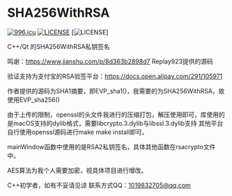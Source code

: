 # SHA256WithRSA
<a href="https://996.icu"><img src="https://img.shields.io/badge/link-996.icu-red.svg" alt="996.icu" /></a>
[![LICENSE](https://img.shields.io/badge/license-Anti%20996-blue.svg)](https://github.com/996icu/996.ICU/blob/master/LICENSE)
[![LICENSE](https://img.shields.io/badge/build-Qt%2FC%2B%2B-green.svh)]

C++/Qt 的SHA256WithRSA私钥签名

鸣谢：https://www.jianshu.com/p/8d363b2898d7 Replay923提供的源码

验证支持为支付宝的RSA验签平台：https://docs.open.alipay.com/291/105971

作者提供的源码为SHA1摘要，即EVP_sha1()，我需要的为SHA256WithRSA，故使用EVP_sha256()

由于上传的限制，openssl的头文件我进行的压缩打包，解压使用即可，库使用的是macOS支持的dylib格式，需要libcrypto.3.dylib与libssl.3.dylib支持
其他平台自行使用openssl源码进行make make install即可。

mainWindow函数中使用的是RSA2私钥签名，具体其他函数在rsacrypto文件中。

AES算法为我个人需要加密，视具体项目进行增改。

C++初学者，如有不妥请见谅
联系方式QQ：1019832705@qq.com
